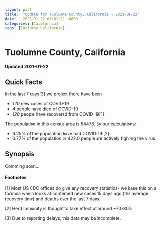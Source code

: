 ```yaml
---
layout: post
title:  "Update for Tuolumne County, California - 2021-01-22"
date:   2021-01-22 01:01:29 -0600
categories: [California]
tags: [Tuolumne-California]
---
```


# Tuolumne County, California
#### Updated 2021-01-22

## Quick Facts

In the last 7 days[3] we project there have been
- *120* new cases of COVID-19
- *4* people have died of COVID-19
- *120* people have recovered from COVID-19[1]

The population in this census area is 54478. By our calculations:
- 6.25% of the population have had COVID-19.[2]
- 0.77% of the population or 422.0 people are actively fighting the virus.

## Synopsis

Comming soon...


#### Footnotes

[1] Most US CDC offices do give any recovery statistics- we base this on a formula which looks at confirmed new cases
15 days ago (the average recovery time) and deaths over the last 7 days.

[2] Herd Immunity is thought to take effect at around ~70-80%

[3] Due to reporting delays, this data may be incomplete.
 
    
